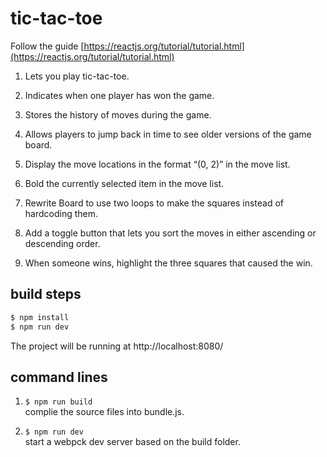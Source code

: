 # tic-tac-toe

Follow the guide [https://reactjs.org/tutorial/tutorial.html](https://reactjs.org/tutorial/tutorial.html)

1. Lets you play tic-tac-toe.  

2. Indicates when one player has won the game.  

3. Stores the history of moves during the game.  

4. Allows players to jump back in time to see older versions of the game board.  

5. Display the move locations in the format “(0, 2)” in the move list.  

6. Bold the currently selected item in the move list.  

7. Rewrite Board to use two loops to make the squares instead of hardcoding them.  

8. Add a toggle button that lets you sort the moves in either ascending or descending order.  

9. When someone wins, highlight the three squares that caused the win.  

## build steps

```bash
$ npm install
$ npm run dev
```
The project will be running at http://localhost:8080/

## command lines
1. `$ npm run build`  
  complie the source files into bundle.js.  

1. `$ npm run dev`  
  start a webpck dev server based on the build folder.  
